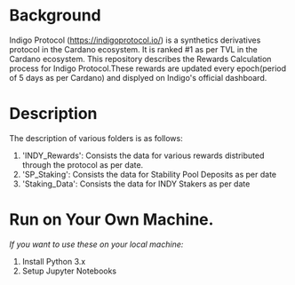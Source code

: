 # Background
Indigo Protocol (https://indigoprotocol.io/) is a synthetics derivatives protocol in the Cardano ecosystem. It is ranked #1 as per TVL in the Cardano ecosystem.
This repository describes the Rewards Calculation process for Indigo Protocol.These rewards are updated every epoch(period of 5 days as per Cardano) and displyed on Indigo's official dashboard.  

# Description
The description of various folders is as follows:
1. 'INDY_Rewards': Consists the data for various rewards distributed through the protocol as per date.
2. 'SP_Staking': Consists the data for Stability Pool Deposits as per date
3. 'Staking_Data': Consists the data for INDY Stakers as per date

# Run on Your Own Machine.
*If you want to use these on your local machine:*
1. Install Python 3.x
2. Setup Jupyter Notebooks
